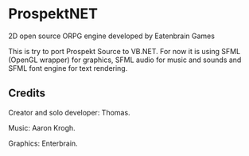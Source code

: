 ProspektNET
===============

2D open source ORPG engine developed by Eatenbrain Games

This is try to port Prospekt Source to VB.NET. For now it is using SFML (OpenGL wrapper) for graphics, SFML audio for music and sounds and SFML font engine for text rendering.

Credits
-------

Creator and solo developer:
Thomas.

Music:
Aaron Krogh.

Graphics:
Enterbrain.
